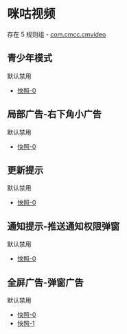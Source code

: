 # 咪咕视频

存在 5 规则组 - [com.cmcc.cmvideo](/src/apps/com.cmcc.cmvideo.ts)

## 青少年模式

默认禁用

- [快照-0](https://i.gkd.li/import/12498307)

## 局部广告-右下角小广告

默认禁用

- [快照-0](https://i.gkd.li/import/12498315)

## 更新提示

默认禁用

- [快照-0](https://i.gkd.li/import/13276116)

## 通知提示-推送通知权限弹窗

默认禁用

- [快照-0](https://i.gkd.li/import/13276127)

## 全屏广告-弹窗广告

默认禁用

- [快照-0](https://i.gkd.li/import/13276111)
- [快照-1](https://i.gkd.li/import/13276122)
